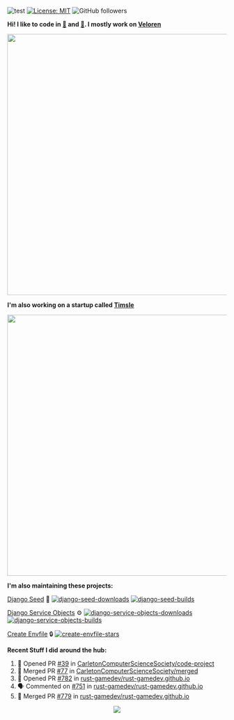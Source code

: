 ![test](https://hits.seeyoufarm.com/api/count/incr/badge.svg?url=https://github.com/AngelOnFira)
[![License: MIT](https://img.shields.io/badge/License-MIT-yellow.svg)](https://opensource.org/licenses/MIT)
![GitHub followers](https://img.shields.io/github/followers/angelonfira?style=social)

**Hi! I like to code in [:crab:](https://www.rust-lang.org/) and [:snake:](https://www.python.org/). I mostly work on [Veloren](https://veloren.net)**

<p align="center">
  <img width="600" src="https://media.discordapp.net/attachments/444005079410802699/730566298073038949/rsz_5f0656b6aa176.png">
</p>

**I'm also working on a startup called [Timsle](https://timsle.com)**

<p align="center">
  <img width="600" src="https://media.discordapp.net/attachments/444005079410802699/730566842674053130/rsz_5f0657242abb4.png">
</p>

**I'm also maintaining these projects:**

[Django Seed](https://github.com/Brobin/django-seed)
:seedling:
[![django-seed-downloads](https://pepy.tech/badge/django-seed)](https://pepy.tech/project/django-seed)
[![django-seed-builds](https://github.com/Brobin/django-seed/workflows/Test/badge.svg)](https://github.com/Brobin/django-seed)

[Django Service Objects](https://github.com/mixxorz/django-service-objects)
:gear:
[![django-service-objects-downloads](https://pepy.tech/badge/django-service-objects)](https://pepy.tech/project/django-service-objects)
[![django-service-objects-builds](https://github.com/mixxorz/django-service-objects/actions/workflows/test.yml/badge.svg)](https://github.com/mixxorz/django-service-objects/actions/workflows/test.yml)

[Create Envfile](https://github.com/SpicyPizza/create-envfile)
:lock:
[![create-envfile-stars](https://img.shields.io/github/stars/SpicyPizza/create-envfile?style=social)](https://github.com/SpicyPizza/create-envfile)

**Recent Stuff I did around the hub:**

<!--START_SECTION:activity-->
1. 💪 Opened PR [#39](https://github.com/CarletonComputerScienceSociety/code-project/pull/39) in [CarletonComputerScienceSociety/code-project](https://github.com/CarletonComputerScienceSociety/code-project)
2. 🎉 Merged PR [#77](https://github.com/CarletonComputerScienceSociety/merged/pull/77) in [CarletonComputerScienceSociety/merged](https://github.com/CarletonComputerScienceSociety/merged)
3. 💪 Opened PR [#782](https://github.com/rust-gamedev/rust-gamedev.github.io/pull/782) in [rust-gamedev/rust-gamedev.github.io](https://github.com/rust-gamedev/rust-gamedev.github.io)
4. 🗣 Commented on [#751](https://github.com/rust-gamedev/rust-gamedev.github.io/issues/751) in [rust-gamedev/rust-gamedev.github.io](https://github.com/rust-gamedev/rust-gamedev.github.io)
5. 🎉 Merged PR [#779](https://github.com/rust-gamedev/rust-gamedev.github.io/pull/779) in [rust-gamedev/rust-gamedev.github.io](https://github.com/rust-gamedev/rust-gamedev.github.io)
<!--END_SECTION:activity-->

<p align="center">
  <img src="https://github-profile-trophy.vercel.app/?username=angelonfira&column=4&theme=nord&margin-w=15&margin-h=15">
</p>
